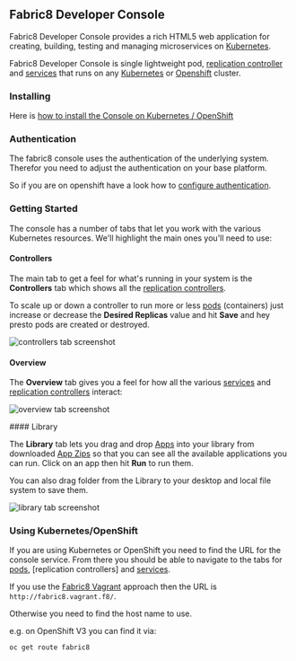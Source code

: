 ## Fabric8 Developer Console

Fabric8 Developer Console provides a rich HTML5 web application for creating, building, testing and managing microservices on [Kubernetes](http://kubernetes.io/). 

Fabric8 Developer Console is single lightweight pod, [replication controller](replicationControllers.html) and [services](services.html) that runs on any [Kubernetes](http://kubernetes.io/) or [Openshift](https://www.openshift.org/) cluster.
 
### Installing

Here is [how to install the Console on Kubernetes / OpenShift](getStarted/apps.html#console)

### Authentication

The fabric8 console uses the authentication of the underlying system. Therefor you need to adjust the authentication on your base platform.

So if you are on openshift have a look how to [configure authentication](https://docs.openshift.org/latest/install_config/configuring_authentication.html).

### Getting Started

The console has a number of tabs that let you work with the various Kubernetes resources. We'll highlight the main ones you'll need to use:

#### Controllers

The main tab to get a feel for what's running in your system is the **Controllers** tab which shows all the [replication controllers](replicationControllers.html).

To scale up or down a controller to run more or less [pods](pods.html) (containers) just increase or decrease the **Desired Replicas** value and hit **Save** and hey presto pods are created or destroyed.

![controllers tab screenshot](images/controllers.png)

#### Overview

The **Overview** tab gives you a feel for how all the various [services](services.html) and  [replication controllers](replicationControllers.html) interact:

![overview tab screenshot](images/overview.png)

#### Library

The **Library** tab lets you drag and drop [Apps](apps.html) into your library from downloaded [App Zips](appzip.html) so that you can see all the available applications you can run. Click on an app then hit **Run** to run them.

You can also drag folder from the Library to your desktop and local file system to save them.

![library tab screenshot](images/library.png)


### Using Kubernetes/OpenShift

If you are using Kubernetes or OpenShift you need to find the URL for the console service. From there you should be able to navigate to the tabs for [pods](pods.html), [replication controllers] and [services](services.html).

If you use the [Fabric8 Vagrant](getStarted/vagrant.html) approach then the URL is `http://fabric8.vagrant.f8/`.

Otherwise you need to find the host name to use.

e.g. on OpenShift V3 you can find it via:

    oc get route fabric8

